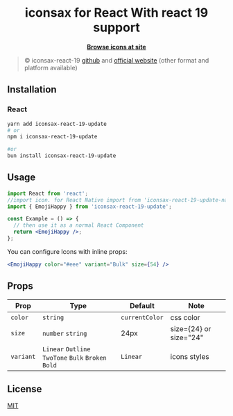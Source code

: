 <h1 align="center">iconsax for React  With react 19 support </h1>

<p align="center">
  <a href="https://iconsax-react.pages.dev/"><strong>Browse icons at site</strong></a>
</p>

> ©️ iconsax-react-19 [github](https://github.com/MohamedRagheb/iconsax-react-19) and
> [official website](https://iconsax-react.pages.dev/) (other format and platform available)

## Installation

### React

```bash
yarn add iconsax-react-19-update
# or
npm i iconsax-react-19-update

#or 
bun install iconsax-react-19-update
```

## Usage

```jsx
import React from 'react';
//import icon. for React Native import from 'iconsax-react-19-update-native'
import { EmojiHappy } from 'iconsax-react-19-update';

const Example = () => {
  // then use it as a normal React Component
  return <EmojiHappy />;
};
```

You can configure Icons with inline props:

```jsx
<EmojiHappy color="#eee" variant="Bulk" size={54} />
```

## Props

| Prop      | Type                                                | Default        | Note                   |
| --------- | --------------------------------------------------- | -------------- | ---------------------- |
| `color`   | `string`                                            | `currentColor` | css color              |
| `size`    | `number` `string`                                   | 24px           | size={24} or size="24" |
| `variant` | `Linear` `Outline` `TwoTone` `Bulk` `Broken` `Bold` | `Linear`       | icons styles           |


## License

[MIT](./LICENSE)
